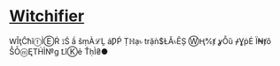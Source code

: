 # [Witchifier](http://morgan.io/projects/witchifier)

ⱲǏţĈħĭⓕÌⒺṘ ⟟Ś ầ šṃÀℒḼ áǷṔ Ṭℍạ৳ trặǹ$ȽǍ৳ȆȘ ⓌⱧ℀ⱦ ỿȬȕ ᚋƔṗĖ Ï₦ⱦȏ ṦȰⓜĘTḢÌ№g ꝈîⓀẻ ŤḥÌ₴●
